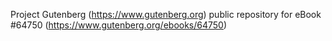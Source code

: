 Project Gutenberg (https://www.gutenberg.org) public repository for
eBook #64750 (https://www.gutenberg.org/ebooks/64750)
